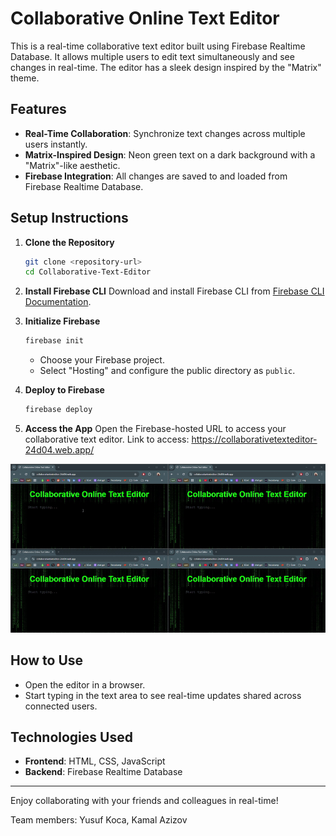 
# Collaborative Online Text Editor

This is a real-time collaborative text editor built using Firebase Realtime Database. It allows multiple users to edit text simultaneously and see changes in real-time. The editor has a sleek design inspired by the "Matrix" theme.

## Features

- **Real-Time Collaboration**: Synchronize text changes across multiple users instantly.
- **Matrix-Inspired Design**: Neon green text on a dark background with a "Matrix"-like aesthetic.
- **Firebase Integration**: All changes are saved to and loaded from Firebase Realtime Database.

## Setup Instructions

1. **Clone the Repository**
   ```bash
   git clone <repository-url>
   cd Collaborative-Text-Editor
   ```

2. **Install Firebase CLI**
   Download and install Firebase CLI from [Firebase CLI Documentation](https://firebase.google.com/docs/cli).

3. **Initialize Firebase**
   ```bash
   firebase init
   ```
   - Choose your Firebase project.
   - Select "Hosting" and configure the public directory as `public`.

4. **Deploy to Firebase**
   ```bash
   firebase deploy
   ```

5. **Access the App**
   Open the Firebase-hosted URL to access your collaborative text editor.
   Link to access: https://collaborativetexteditor-24d04.web.app/





   
![](https://github.com/yonurk/Collaborative-Text-Editor/blob/925f4fd710d7711570f7922cb672bf6865f26e28/collaborativetexteditor/text%20editor.gif)






## How to Use

- Open the editor in a browser.
- Start typing in the text area to see real-time updates shared across connected users.

## Technologies Used

- **Frontend**: HTML, CSS, JavaScript
- **Backend**: Firebase Realtime Database

---

Enjoy collaborating with your friends and colleagues in real-time!

Team members:
Yusuf Koca,
Kamal Azizov

